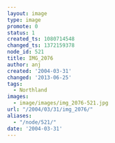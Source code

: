 ```yaml
---
layout: image
type: image
promote: 0
status: 1
created_ts: 1080714548
changed_ts: 1372159378
node_id: 521
title: IMG_2076
author: anj
created: '2004-03-31'
changed: '2013-06-25'
tags:
  - Northland
images:
  - image/images/img_2076-521.jpg
url: "/2004/03/31/img_2076/"
aliases:
  - "/node/521/"
date: '2004-03-31'
---
```



